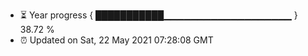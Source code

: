 - ⏳ Year progress { ███████████▁▁▁▁▁▁▁▁▁▁▁▁▁▁▁▁▁▁▁ } 38.72 %
- ⏰ Updated on Sat, 22 May 2021 07:28:08 GMT

